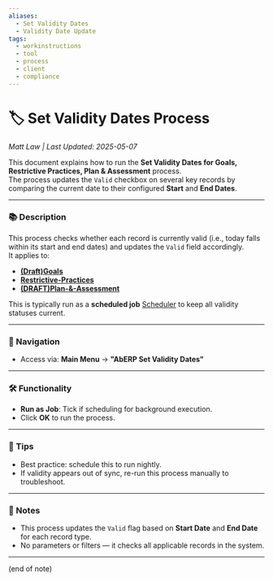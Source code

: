 ```yaml
---
aliases:
  - Set Validity Dates
  - Validity Date Update
tags:
  - workinstructions
  - tool
  - process
  - client
  - compliance
---
```


# 🏷️ Set Validity Dates Process

*Matt Law | Last Updated: 2025-05-07*

This document explains how to run the **Set Validity Dates for Goals, Restrictive Practices, Plan & Assessment** process.  
The process updates the `Valid` checkbox on several key records by comparing the current date to their configured **Start** and **End Dates**.

---

### 📚 Description
This process checks whether each record is currently valid (i.e., today falls within its start and end dates) and updates the `Valid` field accordingly.  
It applies to:

- **[(Draft)Goals]((Draft)Goals.md)**
- **[Restrictive-Practices](Restrictive-Practices.md)**
- **[(DRAFT)Plan-&-Assessment]((DRAFT)Plan-&-Assessment.md)**

This is typically run as a **scheduled job** [Scheduler](Scheduler.md) to keep all validity statuses current.

---

### 🧭 Navigation
- Access via: **Main Menu** → **"AbERP Set Validity Dates"**

---

### 🛠️ Functionality
- **Run as Job**: Tick if scheduling for background execution.
- Click **OK** to run the process.

---

### 🎯 Tips
- Best practice: schedule this to run nightly.
- If validity appears out of sync, re-run this process manually to troubleshoot.

---

### 📝 Notes
- This process updates the `Valid` flag based on **Start Date** and **End Date** for each record type.
- No parameters or filters — it checks all applicable records in the system.

---
(end of note)